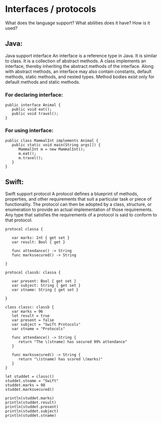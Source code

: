 # Interfaces / protocols
What does the language support?
What abilities does it have?
How is it used?

## Java:
Java support interface
An interface is a reference type in Java. It is similar to class. It is a collection of abstract methods. A class implements an interface, thereby inheriting the abstract methods of the interface.
Along with abstract methods, an interface may also contain constants, default methods, static methods, and nested types. Method bodies exist only for default methods and static methods.
### For declaring interface:
```
public interface Animal {
   public void eat();
   public void travel();
}
```
### For using interface:
```
public class MammalInt implements Animal {
   public static void main(String args[]) {
      MammalInt m = new MammalInt();
      m.eat();
      m.travel();
   }
}
```
## Swift:
Swift support protocol
A protocol defines a blueprint of methods, properties, and other requirements that suit a particular task or piece of functionality. The protocol can then be adopted by a class, structure, or enumeration to provide an actual implementation of those requirements. Any type that satisfies the requirements of a protocol is said to conform to that protocol.
```
protocol classa {
   
   var marks: Int { get set }
   var result: Bool { get }
   
   func attendance() -> String
   func markssecured() -> String

}

protocol classb: classa {

   var present: Bool { get set }
   var subject: String { get set }
   var stname: String { get set }
   
}

class classc: classb {
   var marks = 96
   let result = true
   var present = false
   var subject = "Swift Protocols"
   var stname = "Protocols"

   func attendance() -> String {
      return "The \(stname) has secured 99% attendance"
   }

   func markssecured() -> String {
      return "\(stname) has scored \(marks)"
   }
}

let studdet = classc()
studdet.stname = "Swift"
studdet.marks = 98
studdet.markssecured()

println(studdet.marks)
println(studdet.result)
println(studdet.present)
println(studdet.subject)
println(studdet.stname)
```
